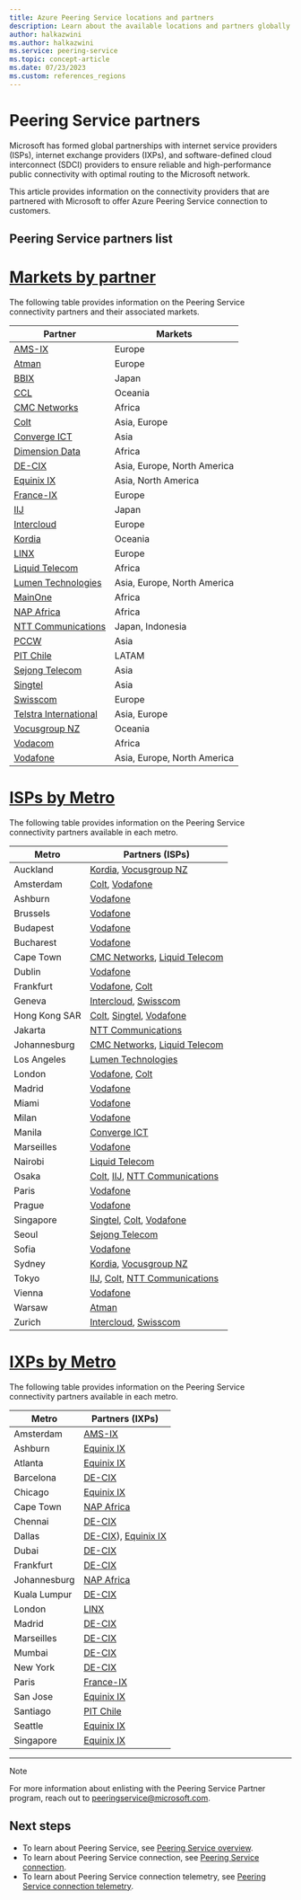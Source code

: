 ```yaml
---
title: Azure Peering Service locations and partners
description: Learn about the available locations and partners globally for the Azure Peering Service.
author: halkazwini
ms.author: halkazwini
ms.service: peering-service
ms.topic: concept-article
ms.date: 07/23/2023
ms.custom: references_regions
---
```


# Peering Service partners

Microsoft has formed global partnerships with internet service providers (ISPs), internet exchange providers (IXPs), and software-defined cloud interconnect (SDCI) providers to ensure reliable and high-performance public connectivity with optimal routing to the Microsoft network.

This article provides information on the connectivity providers that are partnered with Microsoft to offer Azure Peering Service connection to customers.

## Peering Service partners list

# [**Markets by partner**](#tab/partners)

The following table provides information on the Peering Service connectivity partners and their associated markets.

| Partner | Markets |
|----------|--------|
| [AMS-IX](https://www.ams-ix.net/ams/service/microsoft-azure-peering-service-maps) | Europe |
| [Atman](https://www.atman.pl/en/atman-internet-maps/) | Europe |
| [BBIX](https://www.bbix.net/en/service/) | Japan |
| [CCL](https://concepts.co.nz/news) | Oceania |
| [CMC Networks](https://www.cmcnetworks.net/products/microsoft-azure-peering-services.html) | Africa |
| [Colt](https://www.colt.net/product/cloud-prioritisation/)| Asia, Europe |
| [Converge ICT](https://www.convergeict.com/enterprise/microsoft-azure-peering-service-maps/) | Asia |
| [Dimension Data](https://www.dimensiondata.com/en-gb/about-us/our-partners/microsoft/)| Africa |
| [DE-CIX](https://www.de-cix.net/services/microsoft-azure-peering-service/)| Asia, Europe, North America |
| [Equinix IX](https://www.equinix.com/interconnection-services/internet-exchange/) | Asia, North America |
| [France-IX](https://www.franceix.net/en/english-services/cloud-access/microsoft-azure-peering-service) | Europe |
| [IIJ](https://www.iij.ad.jp/en/) | Japan |
| [Intercloud](https://intercloud.com/what-we-do/partners/microsoft-saas/)| Europe |
| [Kordia](https://www.kordia.co.nz/cloudconnect) | Oceania  |
| [LINX](https://www.linx.net/services/microsoft-azure-peering/) | Europe |
| [Liquid Telecom](https://liquidc2.com/connect/#maps) | Africa |
| [Lumen Technologies](https://www.ctl.io/microsoft-azure-peering-services/) | Asia, Europe, North America |
| [MainOne](https://www.mainone.net/connectivity-services/cloud-connect/) | Africa |
| [NAP Africa](https://www.napafrica.net/technical/microsoft-azure-peering-service/) | Africa |
| [NTT Communications](https://www.ntt.com/en/services/network/software-defined-network.html) | Japan, Indonesia |
| [PCCW](https://www.pccwglobal.com/en/enterprise/products/network/ep-global-internet-access) | Asia |
| [PIT Chile](https://www.pitchile.cl/wp/maps/) |LATAM|
| [Sejong Telecom](https://www.sejongtelecom.net/) | Asia |
| [Singtel](https://www.singtel.com/business/campaign/singnet-cloud-connect-microsoft-direct) | Asia |
| [Swisscom](https://www.swisscom.ch/en/business/enterprise/offer/wireline/ip-plus.html) | Europe |
| [Telstra International](https://www.telstra.com.sg/en/products/global-networks/global-internet/global-internet-direct) | Asia, Europe |
| [Vocusgroup NZ](https://www.vocus.co.nz/microsoftazuredirectpeering/) | Oceania |
| [Vodacom](https://www.vodacom.com/index.php) | Africa |
| [Vodafone](https://www.vodafone.com/business/solutions/fixed-connectivity/internet-services#solutions) | Asia, Europe, North America |

# [**ISPs by Metro**](#tab/isp)

The following table provides information on the Peering Service connectivity partners available in each metro.

| Metro | Partners (ISPs) |
|-------|-----------------|
| Auckland | [Kordia](https://www.kordia.co.nz/cloudconnect), [Vocusgroup NZ](https://www.vocus.co.nz/microsoftazuredirectpeering/) |
| Amsterdam | [Colt](https://www.colt.net/product/cloud-prioritisation/), [Vodafone](https://www.vodafone.com/business/solutions/fixed-connectivity/internet-services#solutions) |
| Ashburn | [Vodafone](https://www.vodafone.com/business/solutions/fixed-connectivity/internet-services#solutions) |
| Brussels | [Vodafone](https://www.vodafone.com/business/solutions/fixed-connectivity/internet-services#solutions) |
| Budapest | [Vodafone](https://www.vodafone.com/business/solutions/fixed-connectivity/internet-services#solutions) |
| Bucharest | [Vodafone](https://www.vodafone.com/business/solutions/fixed-connectivity/internet-services#solutions) |
| Cape Town | [CMC Networks](https://www.cmcnetworks.net/products/microsoft-azure-peering-services.html), [Liquid Telecom](https://liquidc2.com/connect/#maps) |
| Dublin | [Vodafone](https://www.vodafone.com/business/solutions/fixed-connectivity/internet-services#solutions) |
| Frankfurt | [Vodafone](https://www.vodafone.com/business/solutions/fixed-connectivity/internet-services#solutions), [Colt](https://www.colt.net/product/cloud-prioritisation/) |
| Geneva | [Intercloud](https://intercloud.com/what-we-do/partners/microsoft-saas/), [Swisscom](https://www.swisscom.ch/en/business/enterprise/offer/wireline/ip-plus.html) |
| Hong Kong SAR | [Colt](https://www.colt.net/product/cloud-prioritisation/), [Singtel](https://www.singtel.com/business/campaign/singnet-cloud-connect-microsoft-direct), [Vodafone](https://www.vodafone.com/business/solutions/fixed-connectivity/internet-services#solutions) |
| Jakarta | [NTT Communications](https://www.ntt.com/en/services/network/software-defined-network.html) |
| Johannesburg | [CMC Networks](https://www.cmcnetworks.net/products/microsoft-azure-peering-services.html), [Liquid Telecom](https://liquidc2.com/connect/#maps) |
| Los Angeles | [Lumen Technologies](https://www.ctl.io/microsoft-azure-peering-services/) |
| London | [Vodafone](https://www.vodafone.com/business/solutions/fixed-connectivity/internet-services#solutions), [Colt](https://www.colt.net/product/cloud-prioritisation/) |
| Madrid | [Vodafone](https://www.vodafone.com/business/solutions/fixed-connectivity/internet-services#solutions) |
| Miami | [Vodafone](https://www.vodafone.com/business/solutions/fixed-connectivity/internet-services#solutions) |
| Milan | [Vodafone](https://www.vodafone.com/business/solutions/fixed-connectivity/internet-services#solutions) |
| Manila | [Converge ICT](https://www.convergeict.com/enterprise/microsoft-azure-peering-service-maps/) |
| Marseilles | [Vodafone](https://www.vodafone.com/business/solutions/fixed-connectivity/internet-services#solutions) |
| Nairobi | [Liquid Telecom](https://liquidc2.com/connect/#maps) |
| Osaka | [Colt](https://www.colt.net/product/cloud-prioritisation/), [IIJ](https://www.iij.ad.jp/en/), [NTT Communications](https://www.ntt.com/en/services/network/software-defined-network.html) |
| Paris | [Vodafone](https://www.vodafone.com/business/solutions/fixed-connectivity/internet-services#solutions) |
| Prague | [Vodafone](https://www.vodafone.com/business/solutions/fixed-connectivity/internet-services#solutions) |
| Singapore | [Singtel](https://www.singtel.com/business/campaign/singnet-cloud-connect-microsoft-direct), [Colt](https://www.colt.net/product/cloud-prioritisation/), [Vodafone](https://www.vodafone.com/business/solutions/fixed-connectivity/internet-services#solutions) |
| Seoul | [Sejong Telecom](https://www.sejongtelecom.net/) |
| Sofia | [Vodafone](https://www.vodafone.com/business/solutions/fixed-connectivity/internet-services#solutions) |
| Sydney | [Kordia](https://www.kordia.co.nz/cloudconnect), [Vocusgroup NZ](https://www.vocus.co.nz/microsoftazuredirectpeering/) |
| Tokyo | [IIJ](https://www.iij.ad.jp/en/), [Colt](https://www.colt.net/product/cloud-prioritisation/), [NTT Communications](https://www.ntt.com/en/services/network/software-defined-network.html) |
| Vienna | [Vodafone](https://www.vodafone.com/business/solutions/fixed-connectivity/internet-services#solutions) |
| Warsaw | [Atman](https://www.atman.pl/en/atman-internet-maps/) |
| Zurich | [Intercloud](https://intercloud.com/what-we-do/partners/microsoft-saas/), [Swisscom](https://www.swisscom.ch/en/business/enterprise/offer/wireline/ip-plus.html) |

# [**IXPs by Metro**](#tab/ixp)

The following table provides information on the Peering Service connectivity partners available in each metro.

| Metro | Partners (IXPs) |
|-------|-----------------|
| Amsterdam | [AMS-IX](https://www.ams-ix.net/ams/service/microsoft-azure-peering-service-maps) |
| Ashburn | [Equinix IX](https://www.equinix.com/interconnection-services/internet-exchange/) |
| Atlanta | [Equinix IX](https://www.equinix.com/interconnection-services/internet-exchange/) |
| Barcelona | [DE-CIX](https://www.de-cix.net/services/microsoft-azure-peering-service/) |
| Chicago | [Equinix IX](https://www.equinix.com/interconnection-services/internet-exchange/) |
| Cape Town | [NAP Africa](https://www.napafrica.net/technical/microsoft-azure-peering-service/) |
| Chennai | [DE-CIX](https://www.de-cix.net/services/microsoft-azure-peering-service/)|
| Dallas | [DE-CIX](https://www.de-cix.net/services/microsoft-azure-peering-service/)), [Equinix IX](https://www.equinix.com/interconnection-services/internet-exchange/) |
| Dubai | [DE-CIX](https://www.de-cix.net/services/microsoft-azure-peering-service/) |
| Frankfurt | [DE-CIX](https://www.de-cix.net/services/microsoft-azure-peering-service/) |
| Johannesburg | [NAP Africa](https://www.napafrica.net/technical/microsoft-azure-peering-service/) |
| Kuala Lumpur | [DE-CIX](https://www.de-cix.net/services/microsoft-azure-peering-service/) |
| London | [LINX](https://www.linx.net/services/microsoft-azure-peering/) |
| Madrid | [DE-CIX](https://www.de-cix.net/services/microsoft-azure-peering-service/) |
| Marseilles | [DE-CIX](https://www.de-cix.net/services/microsoft-azure-peering-service/) |
| Mumbai | [DE-CIX](https://www.de-cix.net/services/microsoft-azure-peering-service/) |
| New York | [DE-CIX](https://www.de-cix.net/services/microsoft-azure-peering-service/) |
| Paris | [France-IX](https://www.franceix.net/en/english-services/cloud-access/microsoft-azure-peering-service) |
| San Jose | [Equinix IX](https://www.equinix.com/interconnection-services/internet-exchange/) |
| Santiago | [PIT Chile](https://www.pitchile.cl/wp/maps/) |
| Seattle | [Equinix IX](https://www.equinix.com/interconnection-services/internet-exchange/) |
| Singapore | [Equinix IX](https://www.equinix.com/interconnection-services/internet-exchange/) |

---

> [!NOTE]
> For more information about enlisting with the Peering Service Partner program, reach out to peeringservice@microsoft.com.

## Next steps

- To learn about Peering Service, see [Peering Service overview](about.md).
- To learn about Peering Service connection, see [Peering Service connection](connection.md).
- To learn about Peering Service connection telemetry, see [Peering Service connection telemetry](connection-telemetry.md).


